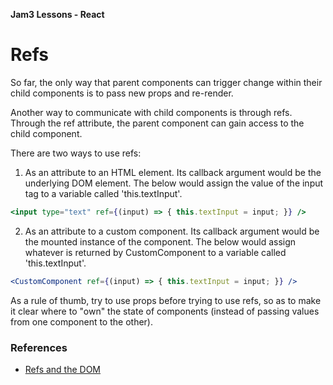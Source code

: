 **Jam3 Lessons - React**

# Refs

So far, the only way that parent components can trigger change within their child components is to pass new props and re-render.

Another way to communicate with child components is through refs. Through the ref attribute, the parent component can gain access to the child component.

There are two ways to use refs:

1. As an attribute to an HTML element. Its callback argument would be the underlying DOM element. The below would assign the value of the input tag to a variable called 'this.textInput'.

``` jsx
<input type="text" ref={(input) => { this.textInput = input; }} />
```

2. As an attribute to a custom component. Its callback argument would be the mounted instance of the component. The below would assign whatever is returned by CustomComponent to a variable called 'this.textInput'.

```jsx
<CustomComponent ref={(input) => { this.textInput = input; }} />
```

As a rule of thumb, try to use props before trying to use refs, so as to make it clear where to "own" the state of components (instead of passing values from one component to the other).

### References

- [Refs and the DOM](https://facebook.github.io/react/docs/refs-and-the-dom.html)
